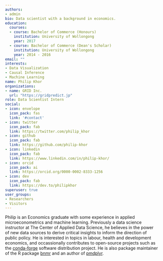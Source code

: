 ```yaml
---
authors:
- admin
bio: Data scientist with a background in economics. 
education:
  courses:
  - course: Bachelor of Commerce (Honours)
    institution: University of Wollongong
    year: 2017
  - course: Bachelor of Commerce (Dean's Scholar)
    institution: University of Wollongong
    year: 2014 - 2016
email: ""
interests:
- Data Visualization
- Causal Inference
- Machine Learning
name: Philip Khor
organizations:
- name: GRID Inc.
  url: "https://gridpredict.jp"
role: Data Scientist Intern
social:
- icon: envelope
  icon_pack: fas
  link: '#contact'
- icon: twitter
  icon_pack: fab
  link: https://twitter.com/philip_khor
- icon: github
  icon_pack: fab
  link: https://github.com/philip-khor
- icon: linkedin 
  icon_pack: fab
  link: https://www.linkedin.com/in/philip-khor/
- icon: orcid
  icon_pack: ai
  link: https://orcid.org/0000-0002-8333-1256
- icon: dev
  icon_pack: fab
  link: https://dev.to/philipkhor
superuser: true
user_groups:
- Researchers
- Visitors
---
```


Philip is an Economics graduate with some experience in applied microeconometrics and machine learning. Previously a data science instructor at The Center of Applied Data Science, he believes in the power of new data sources to derive critical insights to inform the direction of public policy. He is interested in topics in labour, health and development economics, and occassionally contributes to open-source projects such as the [conda-forge](https://conda-forge.org/) software distribution project. He is also package maintainer of the R package [bnmr](https://github.com/philip-khor/bnmr/) and an author of [pmdplyr](https://github.com/NickCH-K/pmdplyr).

